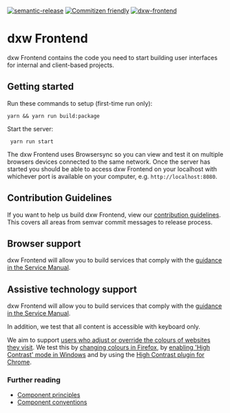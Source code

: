 [![semantic-release](https://img.shields.io/badge/%20%20%F0%9F%93%A6%F0%9F%9A%80-semantic--release-e10079.svg)](https://github.com/semantic-release/semantic-release)
[![Commitizen friendly](https://img.shields.io/badge/commitizen-friendly-brightgreen.svg)](http://commitizen.github.io/cz-cli/)
[![dxw-frontend](https://circleci.com/gh/dxw/dxw-frontend.svg?style=shield)](https://circleci.com/gh/dxw/dxw-frontend)

# dxw Frontend

dxw Frontend contains the code you need to start building user interfaces for internal and client-based projects.

## Getting started

Run these commands to setup (first-time run only):

`yarn && yarn run build:package`

Start the server:

` yarn run start`

The dxw Frontend uses Browsersync so you can view and test it on multiple browsers devices connected to the same network. Once the server has started you should be able to access dxw Frontend on your localhost with whichever port is available on your computer, e.g. `http://localhost:8080`.

## Contribution Guidelines

If you want to help us build dxw Frontend, view our [contribution guidelines](CONTRIBUTING.md). This covers all areas from semvar commit messages to release process.

## Browser support

dxw Frontend will allow you to build services that comply with the [guidance in the Service Manual][service-manual-browsers].

[service-manual-browsers]: https://www.gov.uk/service-manual/technology/designing-for-different-browsers-and-devices#browsers-to-test-in

## Assistive technology support

dxw Frontend will allow you to build services that comply with the [guidance in the Service Manual][service-manual-assistive-technologies].

In addition, we test that all content is accessible with keyboard only.

We aim to support [users who adjust or override the colours of websites they visit][how-users-change-colours-on-websites]. We test this by [changing colours in Firefox][changing-colours-in-firefox], by [enabling 'High Contrast' mode in Windows][enabling-high-contrast-mode-in-windows] and by using the [High Contrast plugin for Chrome][high-contrast-plugin-for-chrome].

[service-manual-assistive-technologies]: https://www.gov.uk/service-manual/technology/testing-with-assistive-technologies#what-to-test
[changing-colours-in-firefox]: https://support.mozilla.org/en-US/kb/change-fonts-and-colors-websites-use
[enabling-high-contrast-mode-in-windows]: https://support.microsoft.com/en-gb/help/13862/windows-use-high-contrast-mode
[high-contrast-plugin-for-chrome]: https://chrome.google.com/webstore/detail/high-contrast/djcfdncoelnlbldjfhinnjlhdjlikmph?hl=en-US
[how-users-change-colours-on-websites]: https://accessibility.blog.gov.uk/2017/03/27/how-users-change-colours-on-websites/

### Further reading

- [Component principles](https://github.com/alphagov/govuk_publishing_components/blob/master/docs/component_principles.md)
- [Component conventions](https://github.com/alphagov/govuk_publishing_components/blob/master/docs/component_conventions.md)
